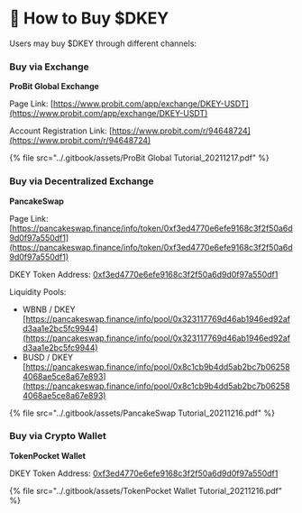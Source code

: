 # 🛒 How to Buy $DKEY

Users may buy $DKEY through different channels:



### Buy via Exchange

**ProBit Global Exchange**

Page Link: [https://www.probit.com/app/exchange/DKEY-USDT](https://www.probit.com/app/exchange/DKEY-USDT)

Account Registration Link: [https://www.probit.com/r/94648724](https://www.probit.com/r/94648724)

{% file src="../.gitbook/assets/ProBit Global Tutorial_20211217.pdf" %}



### Buy via Decentralized Exchange

**PancakeSwap**&#x20;

Page Link: [https://pancakeswap.finance/info/token/0xf3ed4770e6efe9168c3f2f50a6d9d0f97a550df1](https://pancakeswap.finance/info/token/0xf3ed4770e6efe9168c3f2f50a6d9d0f97a550df1)

DKEY Token Address: [0xf3ed4770e6efe9168c3f2f50a6d9d0f97a550df1](https://bscscan.com/token/0xf3ed4770e6efe9168c3f2f50a6d9d0f97a550df1)

Liquidity Pools:&#x20;

* WBNB / DKEY [https://pancakeswap.finance/info/pool/0x323117769d46ab1946ed92afd3aa1e2bc5fc9944](https://pancakeswap.finance/info/pool/0x323117769d46ab1946ed92afd3aa1e2bc5fc9944)
* BUSD / DKEY [https://pancakeswap.finance/info/pool/0x8c1cb9b4dd5ab2bc7b062584068ae5ce8a67e893](https://pancakeswap.finance/info/pool/0x8c1cb9b4dd5ab2bc7b062584068ae5ce8a67e893)

{% file src="../.gitbook/assets/PancakeSwap Tutorial_20211216.pdf" %}



### Buy via Crypto Wallet

**TokenPocket Wallet**

DKEY Token Address: [0xf3ed4770e6efe9168c3f2f50a6d9d0f97a550df1](https://bscscan.com/token/0xf3ed4770e6efe9168c3f2f50a6d9d0f97a550df1)

{% file src="../.gitbook/assets/TokenPocket Wallet Tutorial_20211216.pdf" %}



